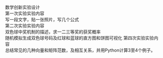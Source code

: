 数学创新实验设计<br>
第一次实验实验内容<br>
写一段文字，贴一张照片，写几个公式<br>
第二次实验实验内容<br> 
双色球中奖机制的描述，求一二三等奖的获奖概率<br>
随机模拟生成双色球号码及红球和蓝球的直方图和饼图可视化
第四次实验实验内容<br> 
总结常见的几种向量和矩阵范数，及相互关系，并用Python计算3至4个例子。

